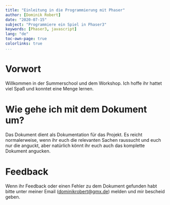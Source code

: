 ```yaml
---
title: "Einleitung in die Programmierung mit Phaser"
author: [Dominik Robert]
date: "2020-07-15"
subject: "Programmiere ein Spiel in Phaser3"
keywords: [Phaser3, javascript]
lang: "de"
toc-own-page: true
colorlinks: true
...
```


# Vorwort 
Willkommen in der Summerschool und dem Workshop. Ich hoffe ihr hattet viel Spaß und konntet eine Menge lernen.

# Wie gehe ich mit dem Dokument um?
Das Dokument dient als Dokumentation für das Projekt. Es reicht normalerweise, wenn ihr euch die relevanten Sachen raussucht und euch nur die anguckt, aber natürlich könnt ihr euch auch das komplette Dokument angucken. 

# Feedback 
Wenn ihr Feedback oder einen Fehler zu dem Dokument gefunden habt bitte unter meiner Email (dominikrobert@gmx.de) melden und mir bescheid geben. 
